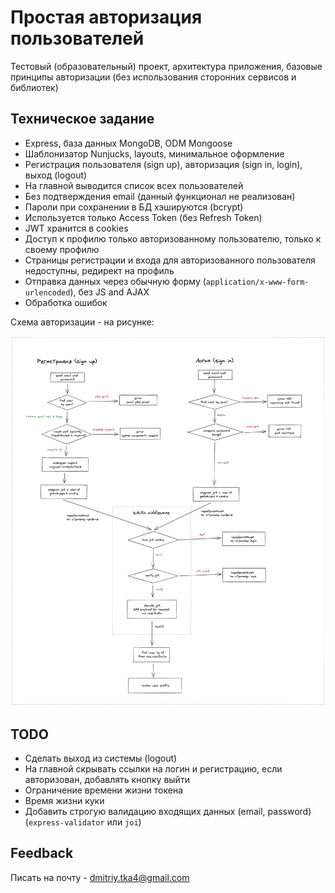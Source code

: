 # Простая авторизация пользователей

Тестовый (образовательный) проект, архитектура приложения, базовые принципы авторизации (без использования сторонних сервисов и библиотек)

## Техническое задание

* Express, база данных MongoDB, ODM Mongoose
* Шаблонизатор Nunjucks, layouts, минимальное оформление
* Регистрация пользователя (sign up), авторизация (sign in, login), выход (logout)
* На главной выводится список всех пользователей
* Без подтверждения email (данный функционал не реализован)
* Пароли при сохранении в БД хэшируются (bcrypt)
* Используется только Access Token (без Refresh Token)
* JWT хранится в cookies
* Доступ к профилю только авторизованному пользователю, только к своему профилю
* Страницы регистрации и входа для авторизованного пользователя недоступны, редирект на профиль
* Отправка данных через обычную форму (`application/x-www-form-urlencoded`), без JS and AJAX
* Обработка ошибок

Схема авторизации - на рисунке:

![](docs/scheme.png)

## TODO

* Сделать выход из системы (logout)
* На главной скрывать ссылки на логин и регистрацию, если авторизован, добавлять кнопку выйти
* Ограничение времени жизни токена
* Время жизни куки
* Добавить строгую валидацию входящих данных (email, password) (`express-validator` или `joi`)

## Feedback

Писать на почту - dmitriy.tka4@gmail.com

